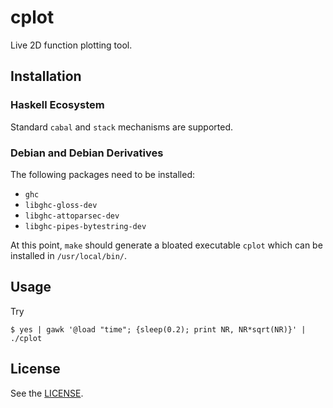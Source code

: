 # cplot

Live 2D function plotting tool.

## Installation

### Haskell Ecosystem

Standard `cabal` and `stack` mechanisms are supported.

### Debian and Debian Derivatives

The following packages need to be installed:

* `ghc`
* `libghc-gloss-dev`
* `libghc-attoparsec-dev`
* `libghc-pipes-bytestring-dev`

At this point, `make` should generate a bloated executable `cplot` which can be installed in `/usr/local/bin/`.

## Usage

Try
````shell
$ yes | gawk '@load "time"; {sleep(0.2); print NR, NR*sqrt(NR)}' | ./cplot
````

## License

See the [LICENSE](https://github.com/SilverSylvester/cplot/blob/master/LICENSE).
